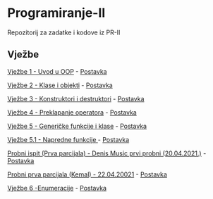 # Programiranje-II
Repozitorij za zadatke i kodove iz PR-II

## Vježbe 

[Vježbe 1 - Uvod u OOP](Vježbe/Vjezbe%201.cpp) - [Postavka](https://github.com/Infinity-Vault/Programiranje-II/raw/main/Vje%C5%BEbe/Postavke/V1_Postavka.docx)

[Vježbe 2 - Klase i objekti](Vježbe/VJezbe%202.cpp) - [Postavka](https://github.com/Infinity-Vault/Programiranje-II/raw/main/Vje%C5%BEbe/Postavke/V2_Postavka.docx)

[Vježbe 3 - Konstruktori i destruktori](Vježbe/Vjezbe%203.cpp) - [Postavka](https://github.com/Infinity-Vault/Programiranje-II/raw/main/Vje%C5%BEbe/Postavke/V3_Postavka.docx)

[Vježbe 4 - Preklapanje operatora](Vježbe/Vjezbe%204.cpp) - [Postavka](https://github.com/Infinity-Vault/Programiranje-II/raw/main/Vje%C5%BEbe/Postavke/V4_Postavka.docx)

[Vježbe 5 - Generičke funkcije i klase](Vježbe/Vjezbe%205.cpp) - [Postavka](https://github.com/Infinity-Vault/Programiranje-II/raw/main/Vje%C5%BEbe/Postavke/V5_Postavka.docx)

[Vježbe 5.1 - Napredne funkcije ](Vježbe/Vjezbe%205.1.cpp) - [Postavka](https://github.com/Infinity-Vault/Programiranje-II/raw/main/Vje%C5%BEbe/Postavke/Postavka%205.1.docx)

[Probni ispit (Prva parcijala) - Denis Music prvi probni (20.04.2021.)](Vježbe/Probni%20ispit%20(Prva%20parcijala).cpp) - [Postavka](https://github.com/Infinity-Vault/Programiranje-II/raw/main/Vje%C5%BEbe/Postavke/Music%20probni%20.docx)

[Probni prva parcijala (Kemal) - 22.04.20021](Vježbe/Probni%20prva%20parcijala%20(Kemal).cpp) - [Postavka](https://github.com/Infinity-Vault/Programiranje-II/raw/main/Vje%C5%BEbe/Postavke/Kemal%20probni%20postavka.docx)

[Vježbe 6 -Enumeracije](https://github.com/Infinity-Vault/Programiranje-II/blob/main/Vje%C5%BEbe/Vjezbe%206.cpp) - [Postavka](https://github.com/Infinity-Vault/Programiranje-II/raw/main/Vje%C5%BEbe/Postavke/V6_Postavka.docx)